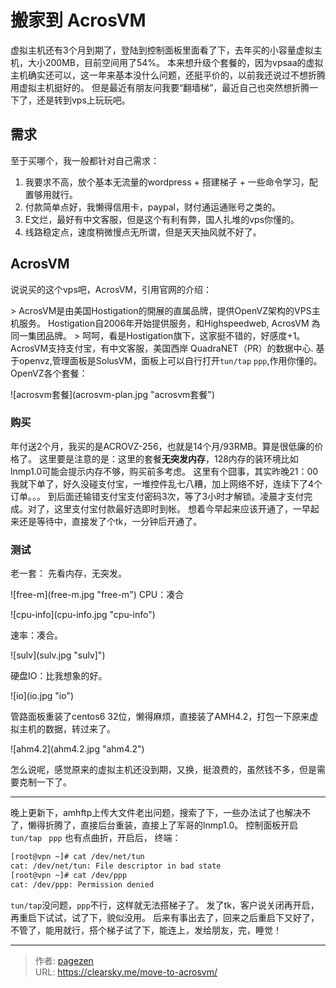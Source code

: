 # 搬家到 AcrosVM


虚拟主机还有3个月到期了，登陆到控制面板里面看了下，去年买的小容量虚拟主机，大小200MB，目前空间用了54%。 本来想升级个套餐的，因为vpsaa的虚拟主机确实还可以，这一年来基本没什么问题，还挺平价的，以前我还说过不想折腾用虚拟主机挺好的。 但是最近有朋友问我要“翻墙梯”，最近自己也突然想折腾一下了，还是转到vps上玩玩吧。

## 需求

至于买哪个，我一般都针对自己需求：

1.  我要求不高，放个基本无流量的wordpress &#43; 搭建梯子 &#43; 一些命令学习，配置够用就行。
2.  付款简单点好，我懒得信用卡，paypal，财付通运通账号之类的。
3.  E文烂，最好有中文客服，但是这个有利有弊，国人扎堆的vps你懂的。
4.  线路稳定点，速度稍微慢点无所谓，但是天天抽风就不好了。

## AcrosVM

说说买的这个vps吧，AcrosVM，引用官网的介绍：

&gt; AcrosVM是由美国Hostigation的開展的直属品牌，提供OpenVZ架构的VPS主机服务。 Hostigation自2006年开始提供服务，和Highspeedweb, AcrosVM 為同一集团品牌。
&gt; 呵呵，看是Hostigation旗下，这家挺不错的，好感度&#43;1。 AcrosVM支持支付宝，有中文客服，美国西岸 QuadraNET（PR）的数据中心. 基于openvz,管理面板是SolusVM，面板上可以自行打开`tun/tap` `ppp`,作用你懂的。 OpenVZ各个套餐： 

![acrosvm套餐](acrosvm-plan.jpg &#34;acrosvm套餐&#34;)

### 购买

年付送2个月，我买的是ACROVZ-256，也就是14个月/93RMB。算是很低廉的价格了。 这里要是注意的是：这里的套餐**无突发内存**，128内存的装环境比如lnmp1.0可能会提示内存不够，购买前多考虑。 这里有个囧事，其实昨晚21：00我就下单了，好久没碰支付宝，一堆控件乱七八糟，加上网络不好，连续下了4个订单。。。 到后面还输错支付宝支付密码3次，等了3小时才解锁。凌晨才支付完成。对了，这里支付宝付款最好选即时到帐。 想着今早起来应该开通了，一早起来还是等待中，直接发了个tk，一分钟后开通了。

### 测试

老一套： 先看内存，无突发。

![free-m](free-m.jpg &#34;free-m&#34;)
CPU：凑合

![cpu-info](cpu-info.jpg &#34;cpu-info&#34;)

速率：凑合。

![sulv](sulv.jpg &#34;sulv]&#34;)

硬盘IO：比我想象的好。

![io](io.jpg &#34;io&#34;)

管路面板重装了centos6 32位，懒得麻烦，直接装了AMH4.2，打包一下原来虚拟主机的数据，转过来了。

![ahm4.2](ahm4.2.jpg &#34;ahm4.2&#34;)

怎么说呢，感觉原来的虚拟主机还没到期，又换，挺浪费的，虽然钱不多，但是需要克制一下了。

* * *

晚上更新下，amhftp上传大文件老出问题，搜索了下，一些办法试了也解决不了，懒得折腾了，直接后台重装，直接上了军哥的lnmp1.0。 控制面板开启 `tun/tap` ` ppp` 也有点曲折，开启后， 终端：

```bash
[root@vpn ~]# cat /dev/net/tun
cat: /dev/net/tun: File descriptor in bad state
[root@vpn ~]# cat /dev/ppp
cat: /dev/ppp: Permission denied
```

`tun/tap`没问题，`ppp`不行，这样就无法搭梯子了。 发了tk，客户说关闭再开启，再重启下试试，试了下，貌似没用。 后来有事出去了，回来之后重启下又好了，不管了，能用就行，搭个梯子试了下，能连上，发给朋友，完，睡觉！


---

> 作者: [pagezen](http://clearsky.me/)  
> URL: https://clearsky.me/move-to-acrosvm/  

